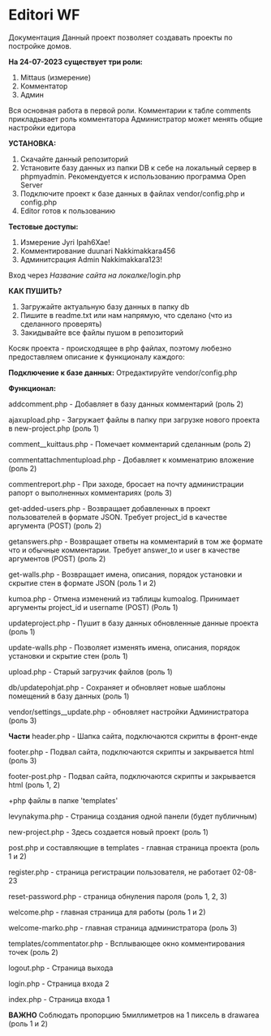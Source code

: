 # Editori WF

Документация
Данный проект позволяет создавать проекты по постройке домов.

**На 24-07-2023 существует три роли:**
1. Mittaus (измерение)
2. Комментатор
3. Админ


Вся основная работа в первой роли. 
Комментарии к табле comments прикладывает роль комментатора
Администратор может менять общие настройки едитора

**УСТАНОВКА:**
1. Скачайте данный репозиторий
2. Установите базу данных из папки DB к себе на локальный сервер в phpmyadmin. Рекомендуется к использованию программа Open Server
3. Подключите проект к базе данных в файлах vendor/config.php и config.php
4. Editor готов к пользованию

**Тестовые доступы:**
1. Измерение
    Jyri
    Ipah6Xae!
2. Комментирование
    duunari 
    Nakkimakkara456
3. Админитсрация
    Admin
    Nakkimakkara123!


Вход через *Название сайта на локалке*/login.php


**КАК ПУШИТЬ?**
1. Загружайте актуальную базу данных в папку db
2. Пишите в readme.txt или нам напрямую, что сделано (что из сделанного проверять)
3. Закидывайте все файлы пушом в репозиторий


Косяк проекта - происходящее в php файлах, поэтому любезно предоставляем описание к функционалу каждого:

**Подключение к базе данных:**
Отредактируйте vendor/config.php


  
**Функционал:**

addcomment.php - Добавляет в базу данных комментарий (роль 2) 

ajaxupload.php - Загружает файлы в папку при загрузке нового проекта в new-project.php (роль 1) 

comment__kuittaus.php - Помечает комментарий сделанным (роль 2)

commentattachmentupload.php - Добавляет к комменатрию вложение (роль 2)

commentreport.php - При заходе, бросает на почту администрации рапорт о выполненных комментариях (роль 3)

get-added-users.php - Возвращает добавленных в проект пользователей в формате JSON. Требует project_id в качестве аргумента (POST) (роль 2)

getanswers.php - Возвращает ответы на комментарий в том же формате что и обычные комментарии. Требует answer_to и user в качестве аргументов (POST) (роль 2)

get-walls.php - Возвращает имена, описания, порядок установки и скрытие стен в формате JSON (роль 1 и 2)

kumoa.php - Отмена изменений из таблицы kumoalog. Принимает аргументы project_id и username (POST) (Роль 1)

updateproject.php - Пушит в базу данных обновленные данные проекта (роль 1)

update-walls.php - Позволяет изменять имена, описания, порядок установки и скрытие стен (роль 1)

upload.php - Старый загрузчик файлов (роль 1)

db/updatepohjat.php - Сохраняет и обновляет новые шаблоны помещений в базу данных (роль 1)

vendor/settings__update.php - обновляет настройки Администратора (роль 3)


**Части**
header.php - Шапка сайта, подключаются скрипты в фронт-енде

footer.php - Подвал сайта, подключаются скрипты и закрывается html (роль 3)

footer-post.php - Подвал сайта, подключаются скрипты и закрывается html (роль 1, 2)

+php файлы в папке 'templates'




levynakyma.php - Страница создания одной панели (будет публичным)

new-project.php - Здесь создается новый проект (роль 1)

post.php и составляющие в templates - главная страница проекта (роль 1 и 2)

register.php - страница регистрации пользователя, не работает 02-08-23

reset-password.php - страница обнуления пароля (роль 1, 2, 3)

welcome.php - главная страница для работы (роль 1 и 2)

welcome-marko.php - главная страница администратора (роль 3)

templates/commentator.php - Всплывающее окно комментирования точек (роль 2)

logout.php - Страница выхода

login.php - Страница входа 2

index.php - Страница входа 1

**ВАЖНО**
Соблюдать пропорцию 5миллиметров на 1 пиксель в drawarea (роль 1 и 2)



